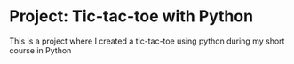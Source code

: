 # Project: Tic-tac-toe with Python
This is a project where I created a tic-tac-toe using python during my short course in Python
